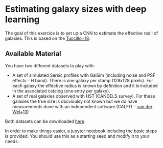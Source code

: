 # Estimating galaxy sizes with deep learning

The goal of this exercice is to set up a CNN to estimate the effective radii of galaxies. This is based on the [Tuccillo+18](http://adsabs.harvard.edu/abs/2018MNRAS.475..894T). 

## Available Material

You have two different datasets to play with:
- A set of simulated Sersic profiles with GalSim (including noise and PSF effects - H band). There is one galaxy per stamp (128x128 pixels). For each galaxy the effective radius is known by definition and it is included in the associated catalog (one entry per galaxy).
- A set of real galaxies observed with HST (CANDELS survey). For these galaxies the true size is obcvioulsy not known but we do have measurements done with an independent software (GALFIT - [van der Wel+13](http://adsabs.harvard.edu/abs/2012ApJS..203...24V)) 

Both datasets can be downloaded [here](https://wetransfer.com/downloads/2d600b62c6e885014037817a700637c020180827014433/e7dc2fbff7d1785c919473f7acc9afdc20180827014433/7cd5b8).

In order to make things easier, a jupyter notebook including the basic steps is provided. You should use this as a starting seed and modify it to your needs.

